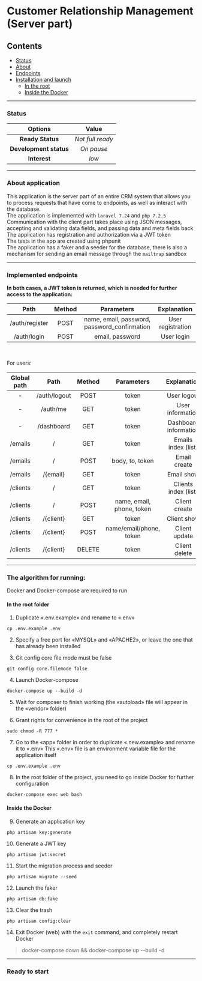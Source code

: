 # Customer Relationship Management (Server part)

## Contents

* [Status](#status)
* [About](#about)
* [Endpoints](#endpoints)
* [Installation and launch](#installation)
  * [In the root](#root)
  * [Inside the Docker](#docker)
<hr>

### Status <a name="status"></a>

|        Options         |      Value       |
|:----------------------:|:----------------:|
|    **Ready Status**    | _Not full ready_ |
| **Development status** |    _On pause_    |
|      **Interest**      |      _low_       |
<hr>

### About application <a name="about"></a>

This application is the server part of an entire CRM system that allows you to process requests that have come to endpoints, as well as interact with the database.<br>
The application is implemented with ```laravel 7.24``` and ```php 7.2.5```<br>
Communication with the client part takes place using JSON messages, accepting and validating data fields, and passing data and meta fields back<br>
The application has registration and authorization via a JWT token<br>
The tests in the app are created using phpunit <br>
The application has a faker and a seeder for the database, there is also a mechanism for sending an email message through the ```mailtrap``` sandbox
<hr>

### Implemented endpoints <a name="endpoints"></a>

**In both cases, a JWT token is returned, which is needed for further access to the application:**

|      Path      | Method |                  Parameters                  |    Explanation    |
|:--------------:|:------:|:--------------------------------------------:|:-----------------:|
| /auth/register |  POST  | name, email, password, password_confirmation | User registration |
|  /auth/login   |  POST  |               email, password                |    User login     |
<br>

For users:

| Global path |     Path     | Method |        Parameters         |      Explanation      |
|:-----------:|:------------:|:------:|:-------------------------:|:---------------------:|
|      -      | /auth/logout |  POST  |           token           |      User logout      |
|      -      |   /auth/me   |  GET   |           token           |   User information    |
|      -      |  /dashboard  |  GET   |           token           | Dashboard information |
|   /emails   |      /       |  GET   |           token           |  Emails index (list)  |
|   /emails   |      /       |  POST  |      body, to, token      |     Email create      |
|   /emails   |   /{email}   |  GET   |           token           |      Email show       |
|  /clients   |      /       |  GET   |           token           | Clients index (list)  |
|  /clients   |      /       |  POST  | name, email, phone, token |     Client create     |
|  /clients   |  /{client}   |  GET   |           token           |      Client show      |
|  /clients   |  /{client}   |  POST  |  name/email/phone, token  |     Client update     |
|  /clients   |  /{client}   | DELETE |           token           |     Client delete     |
<hr>

### The algorithm for running: <a name="installation"></a>

Docker and Docker-compose are required to run

#### In the root folder <a name="root"></a>

1. Duplicate «.env.example» and rename to «.env»
```
cp .env.example .env
```

2. Specify a free port for «MYSQL» and «APACHE2», or leave the one that has already been installed

3. Git config core file mode must be false
```
git config core.filemode false
```

4. Launch Docker-compose
```
docker-compose up --build -d
```

5. Wait for composer to finish working (the «autoload» file will appear in the «vendor» folder)

6. Grant rights for convenience in the root of the project
```
sudo chmod -R 777 *
```

7. Go to the «app» folder in order to duplicate «.new.example» and rename it to «.env» This «.env» file is an environment variable file for the application itself
```
cp .env.example .env
```

8. In the root folder of the project, you need to go inside Docker for further configuration
```
docker-compose exec web bash
```

#### Inside the Docker <a name="docker"></a>

9. Generate an application key
```
php artisan key:generate
```

10. Generate a JWT key
```
php artisan jwt:secret
```

11. Start the migration process and seeder
```
php artisan migrate --seed
```

12. Launch the faker
```
php artisan db:fake
```

13. Clear the trash
```
php artisan config:clear
```

14. Exit Docker (web) with the
    ```exit``` command, and completely restart Docker
> docker-compose down && docker-compose up --build -d
<hr>

### Ready to start
